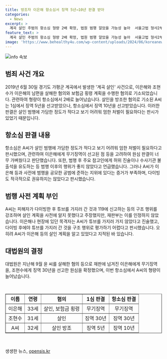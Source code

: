 ```yaml
---
title: 방조자 이은해 항소심서 징역 5년→10년 판결 받아
categories:
  - News
excerpt: >
  계곡 살인 주범의 항소심 형량 2배 확정, 법원 범행 알았을 가능성 높아  서울고법 형사2부는 이은해 공범의 형량을 1심의 5년에서 10년으로 상향 조정했다. 살인방조 혐의를 받은 A씨는 계획을 사전에 알지 못했다 주장했지만 법원은 이를 기각하고, 그의 복어 독 살인 계획을 알고 있었다고 지적했다. A씨는 이은해의 남편을 살해하려는 계획을 알면서도 방조한 혐의를 받았다. 2019년 가평군 계곡에서 이은해와 공범이 살인을 계획한 혐의로 기소됐으며, 지난해에는 무기징역과 징역 30년이 확정됐다.
feature_text: >
  계곡 살인 주범의 항소심 형량 2배 확정, 법원 범행 알았을 가능성 높아  서울고법 형사2부는 이은해 공범의 형량을 1심의 5년에서 10년으로 상향 조정했다. 살인방조 혐의를 받은 A씨는 계획을 사전에 알지 못했다 주장했지만 법원은 이를 기각하고, 그의 복어 독 살인 계획을 알고 있었다고 지적했다. A씨는 이은해의 남편을 살해하려는 계획을 알면서도 방조한 혐의를 받았다. 2019년 가평군 계곡에서 이은해와 공범이 살인을 계획한 혐의로 기소됐으며, 지난해에는 무기징역과 징역 30년이 확정됐다.
image: 'https://www.behealthy4u.com/wp-content/uploads/2024/06/koreanews.jpg'
---
```


<p><img src="https://www.behealthy4u.com/wp-content/uploads/2024/06/koreanews.jpg" alt="info 속보" /></p>

<h2 data-ke-size="size26">범죄 사건 개요</h2>

<p data-ke-size="size16">2019년 6월 30일 경기도 가평군 계곡에서 발생한 '계곡 살인' 사건으로, 이은해와 조현수가 이은해의 남편을 살해한 혐의와 보험금 횡령 계획을 수행한 혐의로 기소되었습니다. 관련하여 형량이 항소심에서 2배로 늘어났습니다. 살인을 방조한 혐의로 기소된 A씨는 1심에서 징역 5년을 선고받았으나, 항소심에서 징역 10년을 선고받았습니다. 이러한 판결은 살인 범행에 가담한 정도가 적다고 보기 어려워 엄한 처벌이 필요하다는 판시가 있었기 때문입니다.</p>

<h2 data-ke-size="size26">항소심 판결 내용</h2>

<p data-ke-size="size16">항소심은 A씨가 살인 범행에 가담한 정도가 적다고 보기 어려워 엄한 처벌이 필요하다고 판시했으며, 관련하여 이은해에게 무기징역이 선고된 점 등을 고려하여 원심 판결이 너무 가벼웠다고 판단했습니다. 또한, 범행 후 주요 참고인에게 허위 진술이나 수사기관 불출석을 유도하는 등 범행 이후의 행위가 좋지 않았다고 언급했습니다. 그러나 A씨가 이은해 등과 사전에 범행을 공모한 공범에 준하는 지위에 있다는 증거가 부족하며, 다이빙도 적극적으로 권유하지는 않았다고 판시했습니다.</p>

<h2 data-ke-size="size26">범행 사전 계획 부인</h2>

<p data-ke-size="size16">A씨는 피해자가 다이빙한 후 튜브를 가지러 간 것과 119에 신고하는 등의 구조 행위를 강조하며 살인 계획을 사전에 알지 못했다고 주장했지만, 재판부는 이를 인정하지 않았습니다. 이은해나 현장에 있던 목격자는 A씨가 튜브를 가지러 가지 않았다고 진술했고, 다이빙 후에야 튜브를 가지러 간 것을 구조 행위로 평가하기 어렵다고 판시했습니다. 오히려 A씨가 이은해 등의 살인 계획을 알고 있었다고 지적된 바 있습니다.</p>

<h2 data-ke-size="size26">대법원의 결정</h2>

<p data-ke-size="size16">대법원은 지난해 9월 윤 씨를 살해한 혐의 등으로 재판에 넘겨진 이은해에게 무기징역을, 조현수에게 징역 30년을 선고한 원심을 확정했으며, 이번 항소심에서 A씨의 형량이 늘어났습니다.</p>

<p data-ke-size="size16">&nbsp;</p>

<table style="width: 100%;" border="1">
<tbody>
<tr>
<td style="text-align: center; height: 17px;"><strong>이름</strong></td>
<td style="text-align: center; height: 17px;"><strong>연령</strong></td>
<td style="text-align: center; height: 17px;"><strong>혐의</strong></td>
<td style="text-align: center; height: 17px;"><strong>1심 판결</strong></td>
<td style="text-align: center; height: 17px;"><strong>항소심 판결</strong></td>
</tr>
<tr>
<td style="text-align: center; height: 17px;">이은해</td>
<td style="text-align: center; height: 17px;">33세</td>
<td style="text-align: center; height: 17px;">살인, 보험금 횡령</td>
<td style="text-align: center; height: 17px;">무기징역</td>
<td style="text-align: center; height: 17px;">무기징역</td>
</tr>
<tr>
<td style="text-align: center; height: 17px;">조현수</td>
<td style="text-align: center; height: 17px;">31세</td>
<td style="text-align: center; height: 17px;">살인</td>
<td style="text-align: center; height: 17px;">징역 30년</td>
<td style="text-align: center; height: 17px;">징역 30년</td>
</tr>
<tr>
<td style="text-align: center; height: 17px;">A씨</td>
<td style="text-align: center; height: 17px;">32세</td>
<td style="text-align: center; height: 17px;">살인 방조</td>
<td style="text-align: center; height: 17px;">징역 5년</td>
<td style="text-align: center; height: 17px;">징역 10년</td>
</tr>
</tbody>
</table>

<p data-ke-size="size16">&nbsp;</p>
생생한 뉴스, <a href="https://opensis.kr" rel="dofollow">opensis.kr</a>


